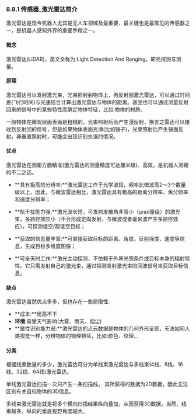 ### 8.8.1 传感器\_激光雷达简介

激光雷达是现今机器人尤其是无人车领域及最重要、最关键也是最常见的传感器之一，是机器人感知外界的重要手段之一。

#### 概念

激光雷达\(LiDAR\)，英文全称为:Light Detection And Ranging，即光探测与测量。

#### 原理

激光雷达可以发射激光束，光束照射到物体上，再反射回激光雷达，可以通过时间差\(飞行时间\)与光速结合计算出激光雷达与物体的距离。甚至也可以通过测量反射回来的信号中的某些特性而确定物体特征，比如:物体的材质。

一般物体在微观层面表面是粗糙的，光束照射后会产生漫反射，换言之雷达可以接收到反射回的信号，但是如果物体表面光滑\(比如镜子\)，光束照射后产生镜面反射，非垂直照射时，可能会出现识别失误的情况。

#### 优点

激光雷达在测距方面精准\(激光雷达的测量精度可达厘米级\)、高效，是机器人测距的不二之选。

* **具有极高的分辨率:**激光雷达工作于光学波段，频率比微波高2～3个数量级以上，因此，与微波雷达相比，激光雷达具有极高的距离分辨率、角分辨率和速度分辨率；

* **抗干扰能力强:**激光波长短，可发射发散角非常小（μrad量级）的激光束，多路径效应小（不会形成定向发射，与微波或者毫米波产生多路径效应），可探测低空/超低空目标；

* **获取的信息量丰富:**可直接获取目标的距离、角度、反射强度、速度等信息，生成目标多维度图像；

* **可全天时工作:**激光主动探测，不依赖于外界光照条件或目标本身的辐射特性。它只需发射自己的激光束，通过探测发射激光束的回波信号来获取目标信息。

#### 缺点

激光雷达虽然优点多多，但也存在一些局限性:

* **成本:**居高不下
* **环境**:易受天气影响\(大雾、雨天、烟尘\)
* **属性识别能力弱:**激光雷达的点云数据是物体的几何外形呈现，无法如同人类视觉一样，分辨物体的物理特征，比如:颜色、纹理...

#### 分类

根据线束数量的多少，激光雷达可分为单线束激光雷达与多线束\(4线、8线、16线、32线、64线\)激光雷达。

单线激光雷达扫描一次只产生一条扫描线， 其所获得的数据为2D数据，因此无法区别有关目标物体的3D信息。

多线束激光雷达就是将多个横向扫描结果纵向叠加，从而获得3D数据，当然，线束越多，纵向的垂直视野角度越大。

